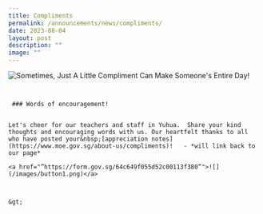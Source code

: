 ```yaml
---
title: Compliments
permalink: /announcements/news/compliments/
date: 2023-08-04
layout: post
description: ""
image: ""
---
```

![Sometimes, Just A Little Compliment Can Make Someone's Entire Day!](https://www.donemanaps.com/cmsfiles/items/gallery/245_o_1eo1q2k8moskla3e8c1j83rk12i.jpg)
~~~~~~~~~~~~~~~~~~~~~~~~~~~~~~~~~~~~~~~~~~~~~~~


 ### Words of encouragement!  


Let's cheer for our teachers and staff in Yuhua.  Share your kind thoughts and encouraging words with us. Our heartfelt thanks to all who have posted your&nbsp;[appreciation notes](https://www.moe.gov.sg/about-us/compliments)!   - *will link back to our page*

<a href="”https://form.gov.sg/64c649f055d52c00113f380”">![](/images/button1.png)</a>



&gt;